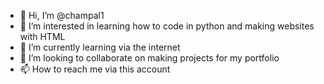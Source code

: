 - 👋 Hi, I’m @champal1
- 👀 I’m interested in learning how to code in python and making websites with HTML
- 🌱 I’m currently learning via the internet
- 💞️ I’m looking to collaborate on making projects for my portfolio 
- 📫 How to reach me via this account

<!---
champal1/champal1 is a ✨ special ✨ repository because its `README.md` (this file) appears on your GitHub profile.
You can click the Preview link to take a look at your changes.
--->
